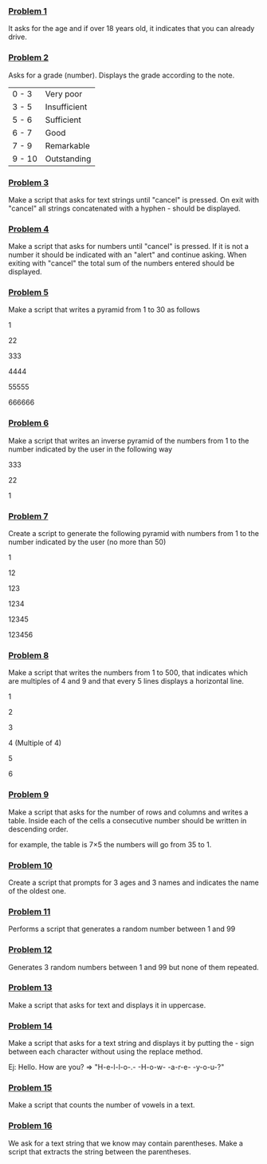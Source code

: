 ### [Problem 1](/javascript/problems/src/js/Modules/problem-01.js)

It asks for the age and if over 18 years old, it indicates that you can already drive.

### [Problem 2](/javascript/problems/src/js/Modules/problem-02.js)

Asks for a grade (number). Displays the grade according to the note.

|        |              |
| ------ | ------------ |
| 0 - 3  | Very poor    |
| 3 - 5  | Insufficient |
| 5 - 6  | Sufficient   |
| 6 - 7  | Good         |
| 7 - 9  | Remarkable   |
| 9 - 10 | Outstanding  |

### [Problem 3](/javascript/problems/src/js/Modules/problem-03.js)

Make a script that asks for text strings until "cancel" is pressed. On exit with "cancel" all strings concatenated with a hyphen - should be displayed.

### [Problem 4](/javascript/problems/src/js/Modules/problem-04.js)

Make a script that asks for numbers until "cancel" is pressed. If it is not a number it should be indicated with an "alert" and continue asking. When exiting with "cancel" the total sum of the numbers entered should be displayed.

### [Problem 5](/javascript/problems/src/js/Modules/problem-05.js)

Make a script that writes a pyramid from 1 to 30 as follows

1

22

333

4444

55555

666666

### [Problem 6](/javascript/problems/src/js/Modules/problem-06.js)

Make a script that writes an inverse pyramid of the numbers from 1 to the number indicated by the user in the following way

333

22

1

### [Problem 7](/javascript/problems/src/js/Modules/problem-07.js)

Create a script to generate the following pyramid with numbers from 1 to the number indicated by the user (no more than 50)

1

12

123

1234

12345

123456

### [Problem 8](/javascript/problems/src/js/Modules/problem-08.js)

Make a script that writes the numbers from 1 to 500, that indicates which are multiples of 4 and 9 and that every 5 lines displays a horizontal line.

1

2

3

4 (Multiple of 4)

5

6

### [Problem 9](/javascript/problems/src/js/Modules/problem-09.js)

Make a script that asks for the number of rows and columns and writes a table. Inside each of the cells a consecutive number should be written in descending order.

for example, the table is 7×5 the numbers will go from 35 to 1.

### [Problem 10](/javascript/problems/src/js/Modules/problem-10.js)

Create a script that prompts for 3 ages and 3 names and indicates the name of the oldest one.

### [Problem 11](/javascript/problems/src/js/Modules/problem-11.js)

Performs a script that generates a random number between 1 and 99

### [Problem 12](/javascript/problems/src/js/Modules/problem-12.js)

Generates 3 random numbers between 1 and 99 but none of them repeated.

### [Problem 13](/javascript/problems/src/js/Modules/problem-13.js)

Make a script that asks for text and displays it in uppercase.

### [Problem 14](/javascript/problems/src/js/Modules/problem-14.js)

Make a script that asks for a text string and displays it by putting the - sign between each character without using the replace method.

Ej: Hello. How are you? => "H-e-l-l-o-.- -H-o-w- -a-r-e- -y-o-u-?"

### [Problem 15](/javascript/problems/src/js/Modules/problem-15.js)

Make a script that counts the number of vowels in a text.

### [Problem 16](/javascript/problems/src/js/Modules/problem-16.js)

We ask for a text string that we know may contain parentheses. Make a script that extracts the string between the parentheses.
